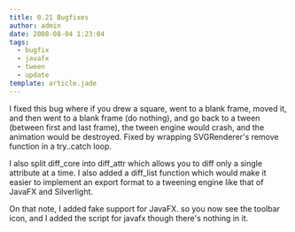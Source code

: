 ```yaml
---
title: 0.21 Bugfixes
author: admin
date: 2008-08-04 1:23:04
tags: 
  - bugfix
  - javafx
  - tween
  - update
template: article.jade
---
```


I fixed this bug where if you drew a square, went to a blank frame, moved it, and then went to a blank frame (do nothing), and go back to a tween (between first and last frame), the tween engine would crash, and the animation would be destroyed. Fixed by wrapping SVGRenderer's remove function in a try..catch loop.

I also split diff_core into diff_attr which allows you to diff only a single attribute at a time. I also added a diff_list function which would make it easier to implement an export format to a tweening engine like that of JavaFX and Silverlight.

On that note, I added fake support for JavaFX. so you now see the toolbar icon, and I added the script for javafx though there's nothing in it.
